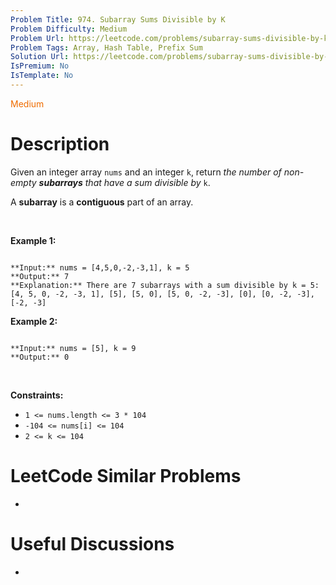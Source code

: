 ```yaml
---
Problem Title: 974. Subarray Sums Divisible by K
Problem Difficulty: Medium
Problem Url: https://leetcode.com/problems/subarray-sums-divisible-by-k/
Problem Tags: Array, Hash Table, Prefix Sum
Solution Url: https://leetcode.com/problems/subarray-sums-divisible-by-k/solution/
IsPremium: No
IsTemplate: No
---
```


<span style="color: rgb(239, 108, 0);">Medium</span>

# Description

Given an integer array `nums` and an integer `k`, return *the number of non-empty **subarrays** that have a sum divisible by* `k`.


A **subarray** is a **contiguous** part of an array.


 


**Example 1:**



```

**Input:** nums = [4,5,0,-2,-3,1], k = 5
**Output:** 7
**Explanation:** There are 7 subarrays with a sum divisible by k = 5:
[4, 5, 0, -2, -3, 1], [5], [5, 0], [5, 0, -2, -3], [0], [0, -2, -3], [-2, -3]

```

**Example 2:**



```

**Input:** nums = [5], k = 9
**Output:** 0

```

 


**Constraints:**


* `1 <= nums.length <= 3 * 104`
* `-104 <= nums[i] <= 104`
* `2 <= k <= 104`




# LeetCode Similar Problems

- []()

# Useful Discussions

- []()
